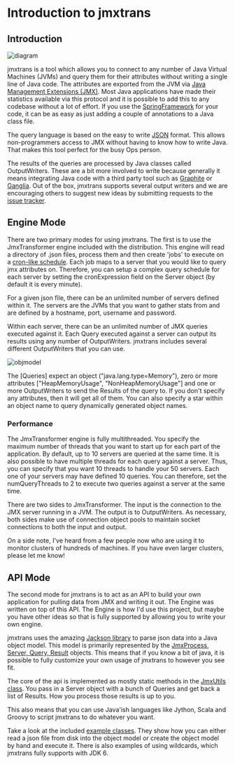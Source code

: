 # Introduction to jmxtrans

## Introduction

![diagram](http://jmxtrans.googlecode.com/svn/wiki/diagram.png)

jmxtrans is a tool which allows you to connect to any number of Java Virtual Machines (JVMs) and query them for their attributes without writing a single line of Java code. The attributes are exported from the JVM via [Java Management Extensions (JMX)](http://www.oracle.com/technetwork/java/javase/tech/javamanagement-140525.html). Most Java applications have made their statistics available via this protocol and it is possible to add this to any codebase without a lot of effort. If you use the [SpringFramework](http://static.springsource.org/spring/docs/3.0.x/spring-framework-reference/html/jmx.html) for your code, it can be as easy as just adding a couple of annotations to a Java class file.

The query language is based on the easy to write [JSON](http://json.org/) format. This allows non-programmers access to JMX without having to know how to write Java. That makes this tool perfect for the busy Ops person.

The results of the queries are processed by Java classes called OutputWriters. These are a bit more involved to write because generally it means integrating Java code with a third party tool such as [Graphite](http://graphite.wikidot.com/) or [Ganglia](http://ganglia.sourceforge.net). Out of the box, jmxtrans supports several output writers and we are encouraging others to suggest new ideas by submitting requests to the [issue tracker](https://github.com/jmxtrans/jmxtrans/issues).

## Engine Mode

There are two primary modes for using jmxtrans. The first is to use the JmxTransformer engine included with the distribution. This engine will read a directory of .json files, process them and then create 'jobs' to execute on a [cron-like schedule](http://www.quartz-scheduler.org/docs/tutorials/crontrigger.html). Each job maps to a server that you would like to query jmx attributes on. Therefore, you can setup a complex query schedule for each server by setting the cronExpression field on the Server object (by default it is every minute).

For a given json file, there can be an unlimited number of servers defined within it. The servers are the JVMs that you want to gather stats from and are defined by a hostname, port, username and password. 

Within each server, there can be an unlimited number of JMX queries executed against it. Each Query executed against a server can output its results using any number of OutputWriters. jmxtrans includes several different OutputWriters that you can use.

![objmodel](http://jmxtrans.googlecode.com/svn/wiki/objmodel.png)

The [Queries] expect an object ("java.lang.type=Memory"), zero or more attributes ["HeapMemoryUsage", "NonHeapMemoryUsage"] and one or more OutputWriters to send the Results of the query to. If you don't specify any attributes, then it will get all of them. You can also specify a star within an object name to query dynamically generated object names.

### Performance
The JmxTransformer engine is fully multithreaded. You specify the maximum number of threads that you want to start up for each part of the application. By default, up to 10 servers are queried at the same time. It is also possible to have multiple threads for each query against a server. Thus, you can specify that you want 10 threads to handle your 50 servers. Each one of your servers may have defined 10 queries. You can therefore, set the numQueryThreads to 2 to execute two queries against a server at the same time.

There are two sides to JmxTransformer. The input is the connection to the JMX server running in a JVM. The output is to OutputWriters. As necessary, both sides make use of connection object pools to maintain socket connections to both the input and output.

On a side note, I've heard from a few people now who are using it to monitor clusters of hundreds of machines. If you have even larger clusters, please let me know!

## API Mode
The second mode for jmxtrans is to act as an API to build your own application for pulling data from JMX and writing it out. The Engine was written on top of this API. The Engine is how I'd use this project, but maybe you have other ideas so that is fully supported by allowing you to write your own engine.

jmxtrans uses the amazing [Jackson library](http://jackson.codehaus.org/) to parse json data into a Java object model. This model is primarily represented by the [JmxProcess, Server, Query, Result](https://github.com/jmxtrans/jmxtrans/tree/master/src/com/googlecode/jmxtrans/model) objects. This means that if you know a bit of java, it is possible to fully customize your own usage of jmxtrans to however you see fit.

The core of the api is implemented as mostly static methods in the [JmxUtils class](https://github.com/jmxtrans/jmxtrans/blob/master/src/com/googlecode/jmxtrans/util/JmxUtils.java). You pass in a Server object with a bunch of Queries and get back a list of Results. How you process those results is up to you.

This also means that you can use Java'ish languages like Jython, Scala and Groovy to script jmxtrans to do whatever you want.

Take a look at the included [example classes](https://github.com/jmxtrans/jmxtrans/tree/master/src/com/googlecode/jmxtrans/example). They show how you can either read a json file from disk into the object model or create the object model by hand and execute it. There is also examples of using wildcards, which jmxtrans fully supports with JDK 6.